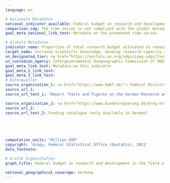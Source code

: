 ```yaml
---
language: en    

# Nationale Metadaten    
national_indicator_available: Federal budget on research and development in the field of coastal, ocean and polar science, geoscience    
comparison_sdg: The time series is not compliant with the global metadata, but provides additional information.    
goal_meta_national_link_text: Metadata on the presented time series    

# Globale Metadaten    
indicator_name: Proportion of total research budget allocated to research in the field of marine technology    
target_name: Increase scientific knowledge, develop research capacity and transfer marine technology, taking into account the Intergovernmental Oceanographic Commission Criteria and Guidelines on the Transfer of Marine Technology, in order to improve ocean health and to enhance the contribution of marine biodiversity to the development of developing countries, in particular small island developing States and least developed countries    
un_designated_tier: <a href="https://unstats.un.org/sdgs/iaeg-sdgs/tier-classification/" title="Click here for more information on the UN tier classification."  target="_blank">Tier II</a>    
un_custodian_agency: Intergovernmental Oceanographic Commission of UNESCO (IOC-UNESCO)    
goal_meta_link_text: Metadata on this indicator    
goal_meta_2_link_text:     
goal_meta_3_link_text:         
# Datenquellen
source_organisation_1: <a href="https://www.bmbf.de/"> Federal Ministry of Education and Research </a>
source_url_1: 
source_url_text_1: 'Report "Facts and Figures on the German Research and Innovation System - Data Volume Federal Report on Research and Innovation 2018" (only available in German)'

source_organisation_2: <a href="https://www.bundesregierung.de/breg-en"> The Federal Government / Federal Chancellery </a>
source_url_2: 
source_url_text_2: Funding catalogue (only available in German)




    
computation_units: "Million EUR"    
copyright: '&copy; Federal Statistical Office (Destatis), 2021'    
data_footnote:     

# Grafik Eigenschaften    
graph_title: Federal budget on research and development in the field of coastal, ocean and polar science, geoscience    

national_geographical_coverage: Germany    
---
```


<span></span>